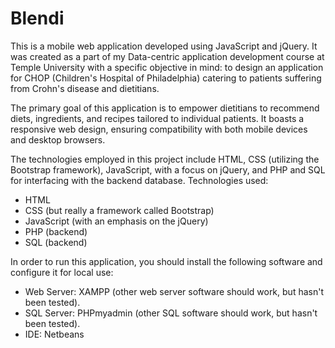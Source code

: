 # Blendi

This is a mobile web application developed using JavaScript and jQuery. It was created as a part of my Data-centric application development course at Temple University with a specific objective in mind: to design an application for CHOP (Children's Hospital of Philadelphia) catering to patients suffering from Crohn's disease and dietitians.

The primary goal of this application is to empower dietitians to recommend diets, ingredients, and recipes tailored to individual patients. It boasts a responsive web design, ensuring compatibility with both mobile devices and desktop browsers.

The technologies employed in this project include HTML, CSS (utilizing the Bootstrap framework), JavaScript, with a focus on jQuery, and PHP and SQL for interfacing with the backend database.
Technologies used: 
- HTML 
- CSS (but really a framework called Bootstrap)
- JavaScript (with an emphasis on the jQuery)
- PHP (backend)
- SQL (backend)

In order to run this application, you should install the following software and configure it for local use: 
- Web Server: XAMPP (other web server software should work, but hasn't been tested).
- SQL Server: PHPmyadmin (other SQL software should work, but hasn't been tested).
- IDE: Netbeans 

